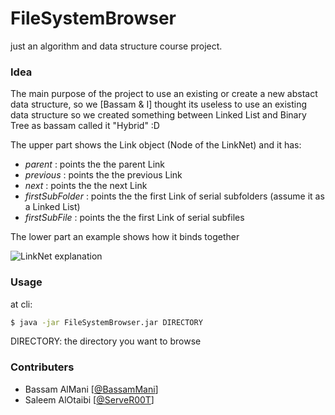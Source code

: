 # FileSystemBrowser

just an algorithm and data structure course project.

### Idea

The main purpose of the project to use an existing or create a new abstact data structure, so we [Bassam & I] thought its useless to use an existing data structure so we created something between Linked List and Binary Tree as bassam called it "Hybrid" :D

The upper part shows the Link object (Node of the LinkNet) and it has:

- *parent* : points the the parent Link
- *previous* : points the the previous Link
- *next* : points the the next Link
- *firstSubFolder* : points the the first Link of serial subfolders (assume it as a Linked List)
- *firstSubFile* : points the the first Link of serial subfiles

The lower part an example shows how it binds together

![LinkNet explanation](https://cloud.githubusercontent.com/assets/3060525/11704563/d1d330dc-9ef9-11e5-8626-c315cc4c9948.png)

### Usage

at cli:
```sh
$ java -jar FileSystemBrowser.jar DIRECTORY
```

DIRECTORY: the directory you want to browse

### Contributers
  - Bassam AlMani [[@BassamMani][bassam-tw]]
  - Saleem AlOtaibi [[@ServeR00T][saleem-tw]]

[bassam-tw]: <https://twitter.com/BassamMani>
[saleem-tw]: <https://twitter.com/ServeR00T>